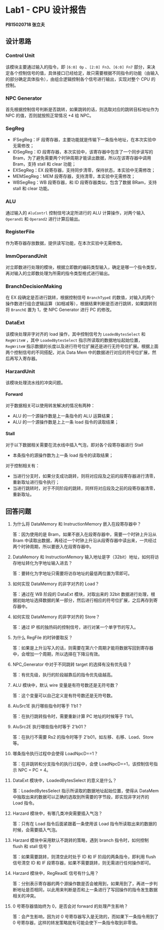 # Lab1 - CPU 设计报告

**PB15020718 张立夫**

## 设计思路

### Control Unit

该模块主要通过输入的指令，即 `[6:0] Op` 、`[2:0] Fn3`、`[6:0] Fn7` 部分，来决定各个控制信号的值，具体接口已经给定，故只需要根据不同指令的功能（由输入的部分确定具体指令），由组合逻辑控制各个信号进行输出，实现对整个 CPU 的控制。

### NPC Generator

首先根据控制信号判断是否跳转，如果跳转的话，则选取对应的跳转目标地址作为 NPC 的值，否则就按照正常情况 +4 给 NPC。

### SegReg

- IFSegReg：IF 段寄存器，主要功能就是传输下一条指令地址，在本次实验中无需修改；
- IDSegReg：ID 段寄存器，本次实验中，该寄存器中包含了一个同步读写的 Bram，为了避免需要两个时钟周期才能读出数据，所以在该寄存器中调用 Bram，支持 stall 和 clear 功能；
- EXSegReg：EX 段寄存器，支持同步清零，保持状态，本实验中无需修改；
- MEMSegReg：MEM 段寄存器，支持清零，本实验中无需修改；
- WBSegReg：WB 段寄存器，和 ID 段寄存器类似，包含了数据 BRam，支持 stall 和 clear 功能。

### ALU

通过输入的 `AluContrl` 控制信号决定所进行的 ALU 计算操作，对两个输入 `Operand1` 和 `Operand2` 进行计算后输出。

### RegisterFile

作为寄存器存放数据，提供读写功能，在本次实验中无需修改。

### ImmOperandUnit

对立即数进行处理的模块，根据立即数的编码类型输入，确定是哪一个指令类型，再对输入的立即数处理为所需的指令类型格式进行输出。

### BranchDecisionMaking

在 EX 段确定是否进行跳转，根据控制信号 `BranchTypeE` 的数值，对输入的两个操作数进行组合逻辑运算（如相减等），根据结果判断是否进行跳转，如果跳转则将 `BranchE` 置为 1，使 NPC Generator 进行 PC 的修改。

### DataExt

该模块处理非字对齐的 load 操作，其中控制信号为 `LoadedBytesSelect` 和 `RegWriteW` ，其中 `LoadedBytesSelect` 指示所读取的数据地址起始位置，`RegWriteW` 指示数据的长度以及进行符号位扩展还是进行无符号位扩展。根据上面两个控制信号的不同搭配，对从 Data Mem 中的数据进行对应的符号位扩展，然后再写入寄存器。

### HarzardUnit

该模块处理流水线的冲突问题。

#### Forward

对于数据相关可以使用转发解决的情况有两种：

- ALU 的一个源操作数是上一条指令的 ALU 运算结果；
- ALU 的一个源操作数是上上一条 load 指令的读取结果；

#### Stall

对于以下数据相关需要在流水线中插入气泡，即对各个段寄存器进行 Stall

- 本条指令的源操作数为上一条 load 指令的读取结果；

对于控制相关有：

- 当进行分支时，如果分支成功跳转，则将对应段及之前的段寄存器进行清零，重新取址进行指令执行；
- 当进行跳转时，对于不同阶段的跳转，同样将对应段及之前的段寄存器清零，重新取址。



## 回答问题

1. 为什么将 DataMemory 和 InstructionMemory 嵌入在段寄存器中？

   答：因为使用的是 Bram，如果不嵌入在段寄存器中，需要一个时钟上升沿从 Bram 中读取出数据，再经过一个时钟上升沿从段寄存器中读出来，一共经过两个时钟周期，所以要嵌入在段寄存器中。

2. DataMemory 和 InstructionMemory 输入地址是字（32bit）地址，如何将访存地址转化为字地址输入进去？

   答：要转化为字地址只需要将访存地址的最低两位置为零即可。

3. 如何实现 DataMemory 的非字对齐的 Load？

   答：通过在 WB 阶段的 DataExt 模块，对取出来的 32bit 数据进行处理，根据初始地址选择数据的某一部分，然后进行相应的符号位扩展，之后再存到寄存器中。

4. 如何实现 DataMemory 的非字对齐的 Store？

   答：通过 IP 核的独热码的控制信号，进行对某一个单字节的写入。

5. 为什么 RegFile 的时钟要取反？

   答：如果是上升沿写入的话，则需要在第六个周期才能将数据写回到寄存器中，会增加一个周期，所以选择在下降沿有效。

6. NPC_Generator 中对于不同跳转 target 的选择有没有优先级？

   答：有优先级，执行的阶段越靠后的指令优先级越高。

7. ALU 模块中，默认 wire 变量是有符号数还是无符号数？

   答：这个变量可以自己定义是有符号数还是无符号数。

8. AluSrc1E 执行哪些指令时等于 1'b1？

   答：在执行跳转指令时，需要重新计算 PC 地址的时候等于 1'b1。

9. AluSrc2E 执行哪些指令时等于 2'b01？

   答：在执行不需要 Rs2 的指令时等于 2'b01，如左移、右移、Load、Store 等。

10. 哪条指令执行过程中会使得 LoadNpcD==1？

    答：在非跳转和分支指令的执行过程中，会使 LoadNpcD==1，该控制信号指示 NPC = PC + 4。

11. DataExt 模块中，LoadedBytesSelect 的意义是什么？

    答：LoadedBytesSelect 指示所读取的数据地址起始位置，使得从 DataMem 中独取出来的数据可以正确的选取到所需要的字节段，即实现非字对齐的 Load 指令。

12. Harzard 模块中，有哪几类冲突需要插入气泡？

    答：只有在 Load 指令后面紧跟着一条使用该 Load 指令所读取出来的数据的时候，会需要插入气泡。

13. Harzard 模块中采用默认不跳转的策略，遇到 branch 指令时，如何控制 flush 和 stall 信号？

    答：如果需要跳转，则清空此时处于 ID 和 IF 阶段的两条指令，即利用 flush 信号清空 ID 和 IF 段寄存器，如果不需要跳转，则无需进行任何操作即可。

14. Harzard 模块中，RegReadE 信号有什么用？

    答：分别表示寄存器的两个源操作数是否会被用到，如果用到了，再进一步判断地址是否相同，以此用来判断是否和上一条进行了写回操作的指令发生数据相关的冲突。

15. 0 号寄存器值始终为 0，是否会对 forward 的处理产生影响？

    答：会产生影响，因为对 0 号寄存器写入是无效的，而如果下一条指令用到了 0 号寄存器，这样的转发策略就有可能会使下一条指令取到非零值。